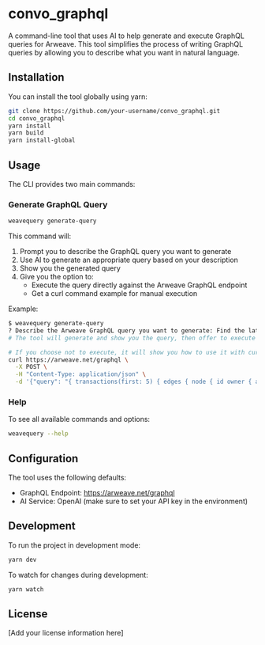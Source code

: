 # convo_graphql

A command-line tool that uses AI to help generate and execute GraphQL queries for Arweave. This tool simplifies the process of writing GraphQL queries by allowing you to describe what you want in natural language.

## Installation

You can install the tool globally using yarn:

```bash
git clone https://github.com/your-username/convo_graphql.git
cd convo_graphql
yarn install
yarn build
yarn install-global
```

## Usage

The CLI provides two main commands:

### Generate GraphQL Query

```bash
weavequery generate-query
```

This command will:
1. Prompt you to describe the GraphQL query you want to generate
2. Use AI to generate an appropriate query based on your description
3. Show you the generated query
4. Give you the option to:
   - Execute the query directly against the Arweave GraphQL endpoint
   - Get a curl command example for manual execution

Example:

```bash
$ weavequery generate-query
? Describe the Arweave GraphQL query you want to generate: Find the latest 5 transactions with their IDs and owners
# The tool will generate and show you the query, then offer to execute it

# If you choose not to execute, it will show you how to use it with curl:
curl https://arweave.net/graphql \
  -X POST \
  -H "Content-Type: application/json" \
  -d '{"query": "{ transactions(first: 5) { edges { node { id owner { address } } } } }"}'
```

### Help

To see all available commands and options:

```bash
weavequery --help
```

## Configuration

The tool uses the following defaults:
- GraphQL Endpoint: https://arweave.net/graphql
- AI Service: OpenAI (make sure to set your API key in the environment)

## Development

To run the project in development mode:

```bash
yarn dev
```

To watch for changes during development:

```bash
yarn watch
```

## License

[Add your license information here]
